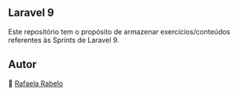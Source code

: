 ## Laravel 9
Este repositório tem o propósito de armazenar exercícios/conteúdos referentes às Sprints de Laravel 9.

## Autor
👻 [Rafaela Rabelo](https://linkedin.com/in/rafaelarsouza)
